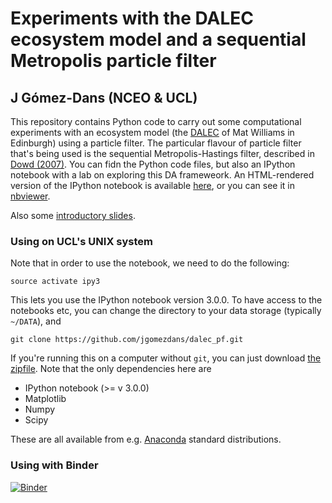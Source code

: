 # Experiments with the DALEC ecosystem model and a sequential Metropolis particle filter

## J Gómez-Dans (NCEO & UCL)

This repository contains Python code to carry out some computational experiments with an
ecosystem model (the [DALEC](http://www.geos.ed.ac.uk/homes/mwilliam/DALEC.html) of Mat Williams in Edinburgh) using a particle filter. The particular flavour of particle filter that's being used is the sequential Metropolis-Hastings filter, described in [Dowd (2007)](http://www2.geog.ucl.ac.uk/~mdisney/teaching/teachingNEW/methods/diff/Dowd.Bayesian_DA.JMSys.2007.pdf). You can fidn the Python code files, but also an IPython notebook with a lab on exploring this DA frameweork. An HTML-rendered version of the IPython notebook is available [here](http://jgomezdans.github.io/dalec_pf/DA_practical.html), or you can see it in [nbviewer](http://nbviewer.ipython.org/github/jgomezdans/dalec_pf/blob/master/DA_practical.ipynb).

Also some <a href="http://jgomezdans.github.io/dalec_pf/PF_presentation.slides.html">introductory slides</a>.

### Using on UCL's UNIX system

Note that in order to use the notebook, we need to do the following:
    
    source activate ipy3
    
This lets you use the IPython notebook version 3.0.0. To have access to the notebooks etc, you can change the directory to your data storage (typically ``~/DATA``), and

    git clone https://github.com/jgomezdans/dalec_pf.git
    
If you're running this on a computer without ``git``, you can just download [the zipfile](https://github.com/jgomezdans/dalec_pf/archive/master.zip). Note that the only dependencies here are

* IPython notebook (>= v 3.0.0)
* Matplotlib
* Numpy
* Scipy

These are all available from e.g. [Anaconda](http://continuum.io/downloads) standard distributions.

### Using with Binder

[![Binder](http://mybinder.org/badge.svg)](http://mybinder.org/repo/jgomezdans/dalec_pf)

